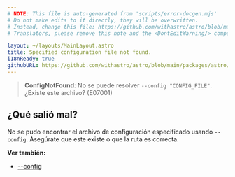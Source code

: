 ```yaml
---
# NOTE: This file is auto-generated from 'scripts/error-docgen.mjs'
# Do not make edits to it directly, they will be overwritten.
# Instead, change this file: https://github.com/withastro/astro/blob/main/packages/astro/src/core/errors/errors-data.ts
# Translators, please remove this note and the <DontEditWarning/> component.

layout: ~/layouts/MainLayout.astro
title: Specified configuration file not found.
i18nReady: true
githubURL: https://github.com/withastro/astro/blob/main/packages/astro/src/core/errors/errors-data.ts
---
```


> **ConfigNotFound**: No se puede resolver `--config "CONFIG_FILE"`. ¿Existe este archivo? (E07001)

## ¿Qué salió mal?

No se pudo encontrar el archivo de configuración especificado usando `--config`. Asegúrate que este existe o que la ruta es correcta.

**Ver también:**

-  [--config](/es/reference/cli-reference/#--config-path)

